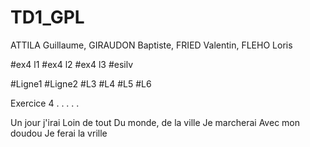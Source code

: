 # TD1_GPL
ATTILA Guillaume, GIRAUDON Baptiste, FRIED Valentin, FLEHO Loris

#ex4 l1
#ex4 l2
#ex4 l3
#esilv 

#Ligne1
#Ligne2
#L3
#L4
#L5
#L6


Exercice 4
.
.
.
.
.

Un jour j'irai
Loin de tout
Du monde, de la ville
Je marcherai
Avec mon doudou
Je ferai la vrille
